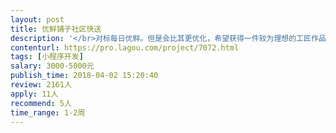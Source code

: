 ```yaml
---                
layout: post       
title: 优鲜铺子社区快送           
description: '</br>对标每日优鲜。但是会比其更优化，希望获得一件较为理想的工匠作品。</br>1.项目简介</br>做新零售的终端，通过小程序下单，然后上门送货，和盒马鲜生以及每日优鲜等类似。我们目前的团队仅有三个人，费用方面相对拮据，但是若能获得工匠级作品，除了报酬外，承诺给予股权（嘻嘻）。</br>2功能需要</br>本款产品应该实现浏览，下单，购物车，结算，预定，订单查看，个人信息管理等内容。</br></br>目前，关于产品的手写草稿已经具备，需要有一个超能力者将其做出来。</br>跪求。。。。。。。超能力者。</br>'     
contenturl: https://pro.lagou.com/project/7072.html      
tags: [小程序开发]            
salary: 3000-5000元          
publish_time: 2018-04-02 15:20:40         
review: 2161人                   
apply: 11人                   
recommend: 5人                   
time_range: 1-2周              
---                 
```

